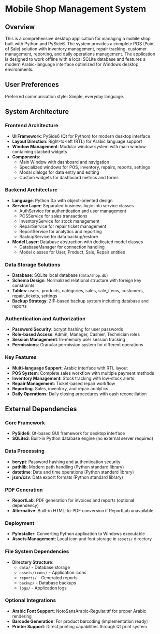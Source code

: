 # Mobile Shop Management System

## Overview

This is a comprehensive desktop application for managing a mobile shop built with Python and PySide6. The system provides a complete POS (Point of Sale) solution with inventory management, repair tracking, customer management, reporting, and daily operations management. The application is designed to work offline with a local SQLite database and features a modern Arabic-language interface optimized for Windows desktop environments.

## User Preferences

Preferred communication style: Simple, everyday language.

## System Architecture

### Frontend Architecture
- **UI Framework**: PySide6 (Qt for Python) for modern desktop interface
- **Layout Direction**: Right-to-left (RTL) for Arabic language support
- **Window Management**: Modular window system with main window containing stacked widgets
- **Components**:
  - Main Window with dashboard and navigation
  - Specialized windows for POS, inventory, repairs, reports, settings
  - Modal dialogs for data entry and editing
  - Custom widgets for dashboard metrics and forms

### Backend Architecture
- **Language**: Python 3.x with object-oriented design
- **Service Layer**: Separated business logic into service classes
  - AuthService for authentication and user management
  - POSService for sales transactions
  - InventoryService for stock management
  - RepairService for repair ticket management
  - ReportService for analytics and reporting
  - BackupService for data backup/restore
- **Model Layer**: Database abstraction with dedicated model classes
  - DatabaseManager for connection handling
  - Model classes for User, Product, Sale, Repair entities

### Data Storage Solutions
- **Database**: SQLite local database (`data/shop.db`)
- **Schema Design**: Normalized relational structure with foreign key constraints
- **Tables**: users, products, categories, sales, sale_items, customers, repair_tickets, settings
- **Backup Strategy**: ZIP-based backup system including database and reports

### Authentication and Authorization
- **Password Security**: bcrypt hashing for user passwords
- **Role-based Access**: Admin, Manager, Cashier, Technician roles
- **Session Management**: In-memory user session tracking
- **Permissions**: Granular permission system for different operations

### Key Features
- **Multi-language Support**: Arabic interface with RTL layout
- **POS System**: Complete sales workflow with multiple payment methods
- **Inventory Management**: Stock tracking with low-stock alerts
- **Repair Management**: Ticket-based repair workflow
- **Reporting**: Sales, inventory, and repair analytics
- **Daily Operations**: Daily closing procedures with cash reconciliation

## External Dependencies

### Core Framework
- **PySide6**: Qt-based GUI framework for desktop interface
- **SQLite3**: Built-in Python database engine (no external server required)

### Data Processing
- **bcrypt**: Password hashing and authentication security
- **pathlib**: Modern path handling (Python standard library)
- **datetime**: Date and time operations (Python standard library)
- **json/csv**: Data export formats (Python standard library)

### PDF Generation
- **ReportLab**: PDF generation for invoices and reports (optional dependency)
- **Alternative**: Built-in HTML-to-PDF conversion if ReportLab unavailable

### Deployment
- **PyInstaller**: Converting Python application to Windows executable
- **Assets Management**: Local icon and font storage in `assets/` directory

### File System Dependencies
- **Directory Structure**: 
  - `data/` - Database storage
  - `assets/icons/` - Application icons
  - `reports/` - Generated reports
  - `backup/` - Database backups
  - `logs/` - Application logs

### Optional Integrations
- **Arabic Font Support**: NotoSansArabic-Regular.ttf for proper Arabic rendering
- **Barcode Generation**: For product barcoding (implementation ready)
- **Printer Support**: Direct printing capabilities through Qt print system